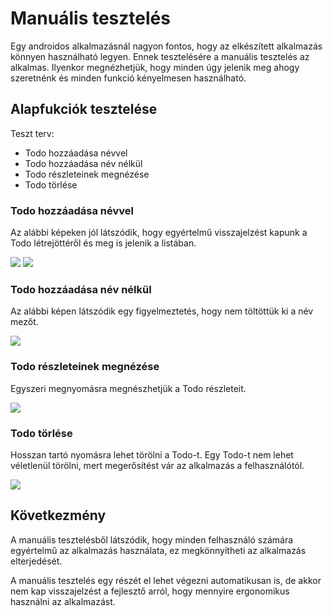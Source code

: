 # Manuális tesztelés

Egy androidos alkalmazásnál nagyon fontos, hogy az elkészített alkalmazás könnyen használható legyen. Ennek tesztelésére a manuális tesztelés az alkalmas. Ilyenkor megnézhetjük, hogy minden úgy jelenik meg ahogy szeretnénk és minden funkció kényelmesen használható.

## Alapfukciók tesztelése

Teszt terv:
- Todo hozzáadása névvel
- Todo hozzáadása név nélkül
- Todo részleteinek megnézése
- Todo törlése

### Todo hozzáadása névvel

Az alábbi képeken jól látszódik, hogy egyértelmű visszajelzést kapunk a Todo létrejöttéről és meg is jelenik a listában.

![](images/Todo_hozzaadas_nevvel.png)
![](images/Todo_hozzaadas_nevvel_1.png)

### Todo hozzáadása név nélkül

Az alábbi képen látszódik egy figyelmeztetés, hogy nem töltöttük ki a név mezőt.

![](images/Todo_hozzaadas_nev_nelkul.png)

### Todo részleteinek megnézése

Egyszeri megnyomásra megnészhetjük a Todo részleteit.

![](images/Reszletek.png)

### Todo törlése

Hosszan tartó nyomásra lehet törölni a Todo-t. Egy Todo-t nem lehet véletlenül törölni, mert megerősítést vár az alkalmazás a felhasználótól.

![](images/Torles.png)

## Következmény

A manuális tesztelésből látszódik, hogy minden felhasználó számára egyértelmű az alkalmazás használata, ez megkönnyítheti az alkalmazás elterjedését.

A manuális tesztelés egy részét el lehet végezni automatikusan is, de akkor nem kap visszajelzést a fejlesztő arról, hogy mennyire ergonomikus használni az alkalmazást.
